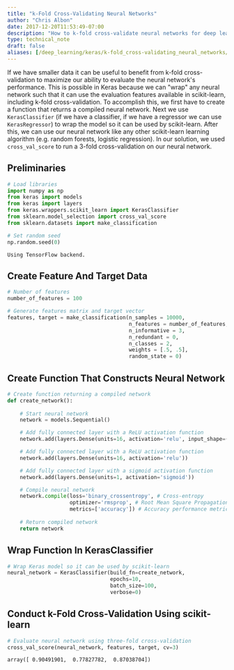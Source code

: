 ```yaml
---
title: "k-Fold Cross-Validating Neural Networks"
author: "Chris Albon"
date: 2017-12-20T11:53:49-07:00
description: "How to k-fold cross-validate neural networks for deep learning in Python."
type: technical_note
draft: false
aliases: [/deep_learning/keras/k-fold_cross-validating_neural_networks/]
---
```

If we have smaller data it can be useful to benefit from k-fold cross-validation to maximize our ability to evaluate the neural network's performance. This is possible in Keras because we can "wrap" any neural network such that it can use the evaluation features available in scikit-learn, including k-fold cross-validation. To accomplish this, we first have to create a function that returns a compiled neural network. Next we use `KerasClassifier` (if we have a classifier, if we have a regressor we can use `KerasRegressor`) to wrap the model so it can be used by scikit-learn. After this, we can use our neural network like any other scikit-learn learning algorithm (e.g. random forests, logistic regression). In our solution, we used `cross_val_score` to run a 3-fold cross-validation on our neural network.

## Preliminaries


```python
# Load libraries
import numpy as np
from keras import models
from keras import layers
from keras.wrappers.scikit_learn import KerasClassifier
from sklearn.model_selection import cross_val_score
from sklearn.datasets import make_classification

# Set random seed
np.random.seed(0)
```

    Using TensorFlow backend.


## Create Feature And Target Data


```python
# Number of features
number_of_features = 100

# Generate features matrix and target vector
features, target = make_classification(n_samples = 10000,
                                       n_features = number_of_features,
                                       n_informative = 3,
                                       n_redundant = 0,
                                       n_classes = 2,
                                       weights = [.5, .5],
                                       random_state = 0)
```

## Create Function That Constructs Neural Network


```python
# Create function returning a compiled network
def create_network():
    
    # Start neural network
    network = models.Sequential()

    # Add fully connected layer with a ReLU activation function
    network.add(layers.Dense(units=16, activation='relu', input_shape=(number_of_features,)))

    # Add fully connected layer with a ReLU activation function
    network.add(layers.Dense(units=16, activation='relu'))

    # Add fully connected layer with a sigmoid activation function
    network.add(layers.Dense(units=1, activation='sigmoid'))

    # Compile neural network
    network.compile(loss='binary_crossentropy', # Cross-entropy
                    optimizer='rmsprop', # Root Mean Square Propagation
                    metrics=['accuracy']) # Accuracy performance metric
    
    # Return compiled network
    return network
```

## Wrap Function In KerasClassifier


```python
# Wrap Keras model so it can be used by scikit-learn
neural_network = KerasClassifier(build_fn=create_network, 
                                 epochs=10, 
                                 batch_size=100, 
                                 verbose=0)
```

## Conduct k-Fold Cross-Validation Using scikit-learn


```python
# Evaluate neural network using three-fold cross-validation
cross_val_score(neural_network, features, target, cv=3)
```




    array([ 0.90491901,  0.77827782,  0.87038704])


